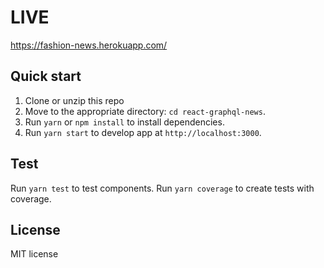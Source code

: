 # LIVE

https://fashion-news.herokuapp.com/

## Quick start

1. Clone or unzip this repo
2. Move to the appropriate directory: `cd react-graphql-news`.<br />
3. Run `yarn` or `npm install` to install dependencies.<br />
4. Run `yarn start` to develop app at `http://localhost:3000`.

## Test

Run `yarn test` to test components.
Run `yarn coverage` to create tests with coverage.

## License

MIT license
